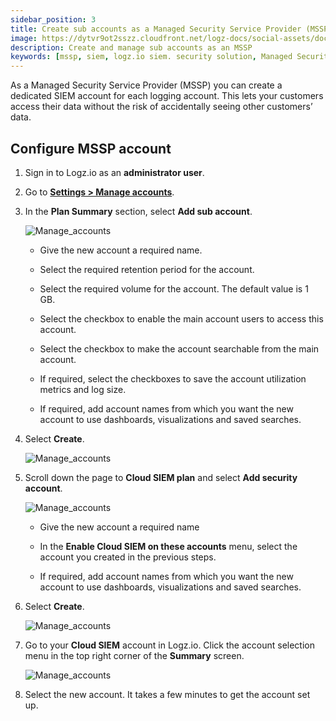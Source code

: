 ```yaml
---
sidebar_position: 3
title: Create sub accounts as a Managed Security Service Provider (MSSP)
image: https://dytvr9ot2sszz.cloudfront.net/logz-docs/social-assets/docs-social.jpg
description: Create and manage sub accounts as an MSSP
keywords: [mssp, siem, logz.io siem. security solution, Managed Security Service Provider, Security information and event management]
---
```



As a Managed Security Service Provider (MSSP) you can create a dedicated SIEM account for each logging account. This lets your customers access their data without the risk of accidentally seeing other customers’ data.

## Configure MSSP account


1. Sign in to Logz.io as an **administrator user**.

2. Go to **[Settings > Manage accounts](https://app.logz.io/#/dashboard/settings/manage-accounts)**.

   <!-- ![Manage_accounts](https://dytvr9ot2sszz.cloudfront.net/logz-docs/siem-quick-start/mssp-1.png) -->


3. In the **Plan Summary** section, select **Add sub account**.

   ![Manage_accounts](https://dytvr9ot2sszz.cloudfront.net/logz-docs/siem-quick-start/mssp-3.png)

   * Give the new account a required name.

   * Select the required retention period for the account.

   * Select the required volume for the account. The default value is 1 GB.

   * Select the checkbox to enable the main account users to access this account.

   * Select the checkbox to make the account searchable from the main account.

   * If required, select the checkboxes to save the account utilization metrics and log size.

   * If required, add account names from which you want the new account to use dashboards, visualizations and saved searches.

4. Select **Create**.

   ![Manage_accounts](https://dytvr9ot2sszz.cloudfront.net/logz-docs/siem-quick-start/mssp-4.png)

5. Scroll down the page to **Cloud SIEM plan** and select **Add security account**.

   <!-- >   ![Manage_accounts](https://dytvr9ot2sszz.cloudfront.net/logz-docs/siem-quick-start/mssp-5.png)

   6. Select **Add security account**. -->

   ![Manage_accounts](https://dytvr9ot2sszz.cloudfront.net/logz-docs/siem-quick-start/mssp-6.png)

   * Give the new account a required name

   * In the **Enable Cloud SIEM on these accounts** menu, select the account you created in the previous steps.

   * If required, add account names from which you want the new account to use dashboards, visualizations and saved searches.

7. Select **Create**.

   ![Manage_accounts](https://dytvr9ot2sszz.cloudfront.net/logz-docs/siem-quick-start/mssp-7.png)

8. Go to your **Cloud SIEM** account in Logz.io. Click the account selection menu in the top right corner of the **Summary** screen.

   ![Manage_accounts](https://dytvr9ot2sszz.cloudfront.net/logz-docs/siem-quick-start/mssp-8.png)

10. Select the new account. It takes a few minutes to get the account set up.
